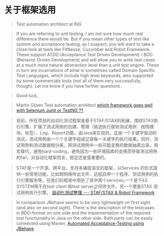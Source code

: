 # 关于框架选用



>Test automation architect at ING

>If you are referring to unit testing, I am not sure how much real difference there would be. But if you mean other types of test like system and acceptance testing, as I suspect, you will want to take a close look at tools like FitNesse, Cucumber and Robot Framework. These support ATDD (Acceptance Test Driven Development) / BDD (Behavior Driven Development) and will allow you to write test cases at a much more natural abstraction level than a unit test engine. These in turn are incarnations of what is sometimes called Domain Specific Test Languages, which include high level keywords, also supported by some commercials tools (not all of them very successfully, though). Let me know if you have further questions.

>Good luck,

>Martin Gijsen
Test automation architect 
[which framework goes well with Selenium Junit or TestNG ?? ](http://www.linkedin.com/groups/which-framework-goes-well-Selenium-961927.S.38913259)

>目前，所在项目的自动化测试框架是基于STAF/STAX的拓展，围绕STAX执行引擎，扩展了测试用例的创建、管理（挑选执行那些测试用例：按照模块，标签）、Log、Report功能，由Java来实现的。这是一个关键字驱动的测试，测试用例由一个个关键字组成记录每一关键字的执行结果。同时，测试用例和测试数据相分离，把测试用例中一些可能变换的数据抽离出来，用宏替代，避免hard-coding，避免因为一些环境因素的变换而导致测试用例的fail，对自动化框架而言，稳定还是蛮重要的。

>STAF是一个开源、跨平台、支持多编程语言的框架，以Services 的形式提供一些常用功能，比如跨网络传出文件、远程启停一个程序、测试用例的执行引擎服务等。在我们的框架中用到了其中两个services,一个是 FILE SYSTEM用于在test client 和test server之间传文件，另一个便是STAX 测试用例执行引擎。
[自动化测试整理 --- STAF/STAX & Robot Framework](http://www.cnblogs.com/matt123/archive/2012/07/18/2598416.html)  

>In comparison JBehave seems to be very lightweight on first sight (and also on second sight). There is the description of the testcases in BDD-format on one side and the implementation of the required test functionality in Java on the other side. Both parts can be easily connected using Maven.
[Automated Acceptance-Testing using JBehave](https://blog.codecentric.de/en/2011/03/automated-acceptance-testing-using-jbehave/)  